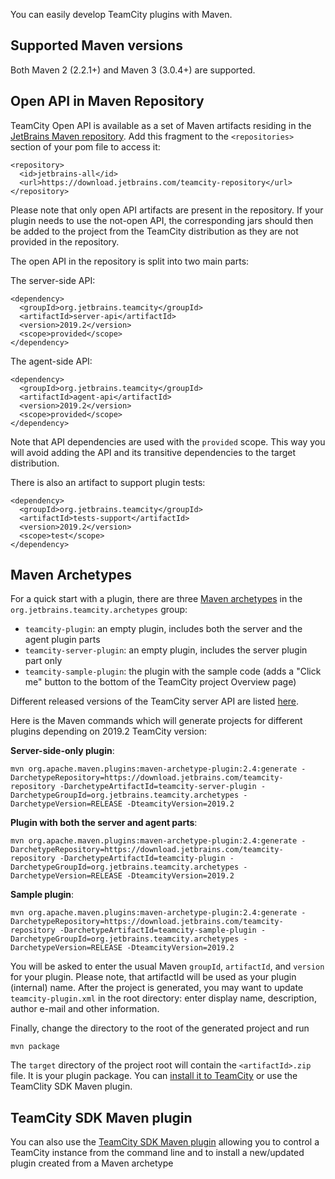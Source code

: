 [//]: # (title: Developing Plugins Using Maven)
[//]: # (auxiliary-id: Developing+Plugins+Using+Maven.html)



You can easily develop TeamCity plugins with Maven.


## Supported Maven versions

Both Maven 2 (2.2.1\+) and Maven 3 (3.0.4\+) are supported.

## Open API in Maven Repository

TeamCity Open API is available as a set of Maven artifacts residing in the [JetBrains Maven repository](https://download.jetbrains.com/teamcity-repository](https://download.jetbrains.com/teamcity-repository)). Add this fragment to the `<repositories>` section of your pom file to access it:


```shell
<repository>
  <id>jetbrains-all</id>
  <url>https://download.jetbrains.com/teamcity-repository</url>
</repository>

```



Please note that only open API artifacts are present in the repository. If your plugin needs to use the not\-open API, the corresponding jars should then be added to the project from the TeamCity distribution as they are not provided in the repository.

The open API in the repository is split into two main parts:

The server\-side API:


```shell
<dependency>
  <groupId>org.jetbrains.teamcity</groupId>
  <artifactId>server-api</artifactId>
  <version>2019.2</version>
  <scope>provided</scope>
</dependency>

```



The agent\-side API:


```shell
<dependency>
  <groupId>org.jetbrains.teamcity</groupId>
  <artifactId>agent-api</artifactId>
  <version>2019.2</version>
  <scope>provided</scope>
</dependency>

```


Note that API dependencies are used with the `provided` scope. This way you will avoid adding the API and its transitive dependencies to the target distribution.

There is also an artifact to support plugin tests:


```shell
<dependency>
  <groupId>org.jetbrains.teamcity</groupId>
  <artifactId>tests-support</artifactId>
  <version>2019.2</version>
  <scope>test</scope>
</dependency>

```



## Maven Archetypes

For a quick start with a plugin, there are three [Maven archetypes](http://maven.apache.org/guides/introduction/introduction-to-archetypes.html) in the `org.jetbrains.teamcity.archetypes` group:
* `teamcity-plugin`: an empty plugin, includes both the server and the agent plugin parts
* `teamcity-server-plugin`: an empty plugin, includes the server plugin part only
* `teamcity-sample-plugin`: the plugin with the sample code (adds a "Click me" button to the bottom of the TeamCity project Overview page)

Different released versions of the TeamCity server API are listed [here](https://download.jetbrains.com/teamcity-repository/org/jetbrains/teamcity/server-api/).

Here is the Maven commands which will generate projects for different plugins depending on 2019.2 TeamCity version:

__Server-side\-only plugin__:


```shell
mvn org.apache.maven.plugins:maven-archetype-plugin:2.4:generate -DarchetypeRepository=https://download.jetbrains.com/teamcity-repository -DarchetypeArtifactId=teamcity-server-plugin -DarchetypeGroupId=org.jetbrains.teamcity.archetypes -DarchetypeVersion=RELEASE -DteamcityVersion=2019.2

```



__Plugin with both the server and agent parts__:


```shell
mvn org.apache.maven.plugins:maven-archetype-plugin:2.4:generate -DarchetypeRepository=https://download.jetbrains.com/teamcity-repository -DarchetypeArtifactId=teamcity-plugin -DarchetypeGroupId=org.jetbrains.teamcity.archetypes -DarchetypeVersion=RELEASE -DteamcityVersion=2019.2

```



__Sample plugin__:


```shell
mvn org.apache.maven.plugins:maven-archetype-plugin:2.4:generate -DarchetypeRepository=https://download.jetbrains.com/teamcity-repository -DarchetypeArtifactId=teamcity-sample-plugin -DarchetypeGroupId=org.jetbrains.teamcity.archetypes -DarchetypeVersion=RELEASE -DteamcityVersion=2019.2

```



You will be asked to enter the usual Maven `groupId`, `artifactId`, and `version` for your plugin. Please note, that artifactId will be used as your plugin (internal) name. After the project is generated, you may want to update `teamcity-plugin.xml` in the root directory: enter display name, description, author e\-mail and other information.

Finally, change the directory to the root of the generated project and run


```shell
mvn package

```



The `target` directory of the project root will contain the `<artifactId>.zip` file. It is your plugin package. You can [install it to TeamCity](https://www.jetbrains.com/help/teamcity/?installing-additional-plugins) or use the TeamClity SDK Maven plugin.

## TeamCity SDK Maven plugin 

You can also use the [TeamCity SDK Maven plugin](https://github.com/nskvortsov/teamcity-sdk-maven-plugin) allowing you to control a TeamCity instance from the command line and to install a new/updated plugin created from a Maven archetype

 
